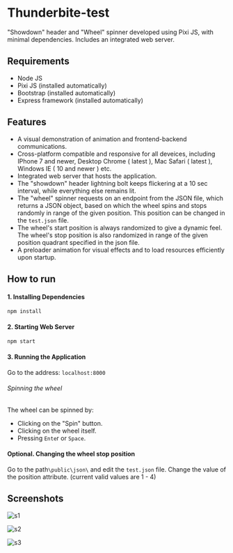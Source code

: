 # Thunderbite-test

"Showdown" header and "Wheel" spinner developed using Pixi JS, with minimal dependencies. Includes an integrated web server.

## Requirements
* Node JS
* Pixi JS (installed automatically)
* Bootstrap (installed automatically)
* Express framework (installed automatically)

## Features
* A visual demonstration of animation and frontend-backend communications.
* Cross-platform compatible and responsive for all deveices, including IPhone 7 and newer, Desktop Chrome ( latest ), Mac Safari ( latest ), Windows  IE ( 10 and newer ) etc.
* Integrated web server that hosts the application.
* The "showdown" header lightning bolt keeps flickering at a 10 sec interval, while everything else remains lit.
* The "wheel" spinner requests on an endpoint from the JSON file, which returns a JSON object, based on which the wheel spins and stops randomly in range of the given position. This position can be changed in the `test.json` file.
* The wheel's start position is always randomized to give a dynamic feel. The wheel's stop position is also randomized in range of the given position quadrant specified in the json file.
* A preloader animation for visual effects and to load resources efficiently upon startup.

## How to run

#### 1. Installing Dependencies
`npm install`

#### 2. Starting Web Server
`npm start`

#### 3. Running the Application
Go to the address: `localhost:8000`

###### Spinning the wheel
The wheel can be spinned by:
* Clicking on the "Spin" button.
* Clicking on the wheel itself.
* Pressing `Ente`r or `Space`.

#### Optional. Changing the wheel stop position
Go to the path`\public\json\` and edit the `test.json` file. Change the value of the position attribute. (current valid values are 1 - 4)

## Screenshots

![s1](https://user-images.githubusercontent.com/69671663/148763516-e9d4c41f-23f6-4607-b9b7-1e91d6b9678a.png)

![s2](https://user-images.githubusercontent.com/69671663/148763521-7adba411-66f1-49ac-bded-1aad462ef1b1.png)

![s3](https://user-images.githubusercontent.com/69671663/148763570-32f2fdd3-f330-44af-84b9-9a840693d836.png)


